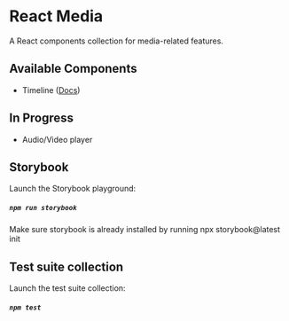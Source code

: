 # React Media

A React components collection for media-related features.

## Available Components

- Timeline ([Docs](./src/components/timeline/README.md))

## In Progress

- Audio/Video player

## Storybook

Launch the Storybook playground:

##### `npm run storybook`

Make sure storybook is already installed by running npx storybook@latest init

## Test suite collection

Launch the test suite collection:

##### `npm test`
 